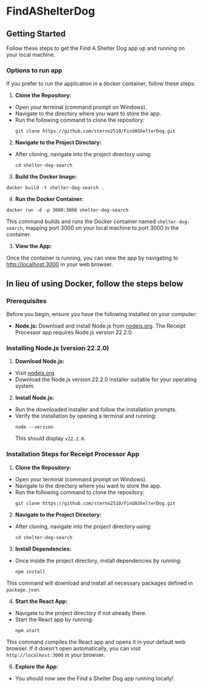 # FindAShelterDog

## Getting Started

Follow these steps to get the Find A Shelter Dog app up and running on your local machine.

### Options to run app

If you prefer to run the application in a docker container, follow these steps:

1. **Clone the Repository:**
- Open your terminal (command prompt on Windows).
- Navigate to the directory where you want to store the app.
- Run the following command to clone the repository:
  ```
  git clone https://github.com/sterno2510/FindAShelterDog.git
  ```

2. **Navigate to the Project Directory:**
- After cloning, navigate into the project directory using:
  ```
  cd shelter-dog-search
  ```

3. **Build the Docker Image:**
 ```
docker build -t shelter-dog-search .
```

4. **Run the Docker Container:**
```
docker run -d -p 3000:3000 shelter-dog-search
```

This command builds and runs the Docker container named `shelter-dog-search`, mapping port 3000 on your local machine to port 3000 in the container.

3. **View the App:**

Once the container is running, you can view the app by navigating to [http://localhost:3000](http://localhost:3000) in your web browser.

## In lieu of using Docker, follow the steps below
### Prerequisites

Before you begin, ensure you have the following installed on your computer:

- **Node.js:** Download and install Node.js from [nodejs.org](https://nodejs.org). The Receipt Processor app requires Node.js version 22.2.0.

### Installing Node.js (version 22.2.0)

1. **Download Node.js:**
- Visit [nodejs.org](https://nodejs.org).
- Download the Node.js version 22.2.0 installer suitable for your operating system.

2. **Install Node.js:**
- Run the downloaded installer and follow the installation prompts.
- Verify the installation by opening a terminal and running:
  ```
  node --version
  ```
  This should display `v22.2.0`.

### Installation Steps for Receipt Processor App

1. **Clone the Repository:**
- Open your terminal (command prompt on Windows).
- Navigate to the directory where you want to store the app.
- Run the following command to clone the repository:
  ```
  git clone https://github.com/sterno2510/FindAShelterDog.git
  ```

2. **Navigate to the Project Directory:**
- After cloning, navigate into the project directory using:
  ```
  cd shelter-dog-search
  ```

3. **Install Dependencies:**
- Once inside the project directory, install dependencies by running:
  ```
  npm install
  ```
This command will download and install all necessary packages defined in `package.json`.

4. **Start the React App:**
- Navigate to the project directory if not already there.
- Start the React app by running:
  ```
  npm start
  ```
This command compiles the React app and opens it in your default web browser. If it doesn't open automatically, you can visit `http://localhost:3000` in your browser.

6. **Explore the App:**
- You should now see the Find a Shelter Dog app running locally!



